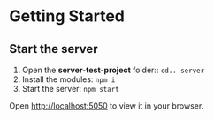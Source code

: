 # Getting Started

## Start the server

1. Open the **server-test-project** folder::
   `cd.. server`
2. Install the modules:
   `npm i`
3. Start the server:
   `npm start`


Open [http://localhost:5050](http://localhost:5050) to view it in your browser.
